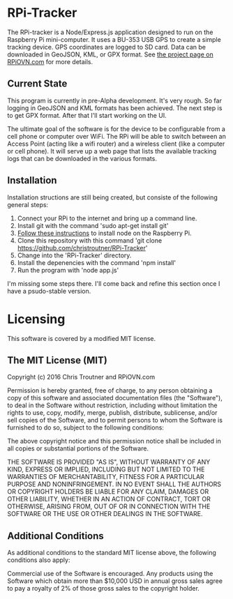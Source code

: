 # RPi-Tracker

The RPi-tracker is a Node/Express.js application designed to run on the Raspberry Pi mini-computer. It uses a BU-353 USB GPS to create a simple tracking device. GPS coordinates are logged to SD card. Data can be downloaded in GeoJSON, KML, or GPX format. See [the project page on RPiOVN.com](http://rpiovn.com/page/simple-tracking-device) for more details.

## Current State
This program is currently in pre-Alpha development. It's very rough. So far logging in GeoJSON and KML formats has been achieved. The next step is to get GPX format. After that I'll start working on the UI.

The ultimate goal of the software is for the device to be configurable from a cell phone or computer over WiFi. The RPi will be able to switch between an Access Point (acting like a wifi router) and a wireless client (like a computer or cell phone). It will serve up a web page that lists the available tracking logs that can be downloaded in the various formats.

## Installation
Installation structions are still being created, but consiste of the following general steps:

1. Connect your RPi to the internet and bring up a command line.
2. Install git with the command 'sudo apt-get install git'
3. [Follow these instructions](http://weworkweplay.com/play/raspberry-pi-nodejs/) to install node on the Raspberry Pi.
4. Clone this repository with this command 'git clone https://github.com/christroutner/RPi-Tracker'
5. Change into the 'RPi-Tracker' directory.
6. Install the depenencies with the command 'npm install'
7. Run the program with 'node app.js'

I'm missing some steps there. I'll come back and refine this section once I have a psudo-stable version.

# Licensing
This software is covered by a modified MIT license.

## The MIT License (MIT)
Copyright (c) 2016 Chris Troutner and RPiOVN.com

Permission is hereby granted, free of charge, to any person obtaining a copy of this software and associated documentation files (the "Software"), to deal in the Software without restriction, including without limitation the rights to use, copy, modify, merge, publish, distribute, sublicense, and/or sell copies of the Software, and to permit persons to whom the Software is furnished to do so, subject to the following conditions:

The above copyright notice and this permission notice shall be included in all copies or substantial portions of the Software.

THE SOFTWARE IS PROVIDED "AS IS", WITHOUT WARRANTY OF ANY KIND, EXPRESS OR IMPLIED, INCLUDING BUT NOT LIMITED TO THE WARRANTIES OF MERCHANTABILITY, FITNESS FOR A PARTICULAR PURPOSE AND NONINFRINGEMENT. IN NO EVENT SHALL THE AUTHORS OR COPYRIGHT HOLDERS BE LIABLE FOR ANY CLAIM, DAMAGES OR OTHER LIABILITY, WHETHER IN AN ACTION OF CONTRACT, TORT OR OTHERWISE, ARISING FROM, OUT OF OR IN CONNECTION WITH THE SOFTWARE OR THE USE OR OTHER DEALINGS IN THE SOFTWARE.

## Additional Conditions
As additional conditions to the standard MIT license above, the following conditions also apply:

Commercial use of the Software is encouraged. Any products using the Software which obtain more than $10,000 USD in annual gross sales agree to pay a royalty of 2% of those gross sales to the copyright holder. 